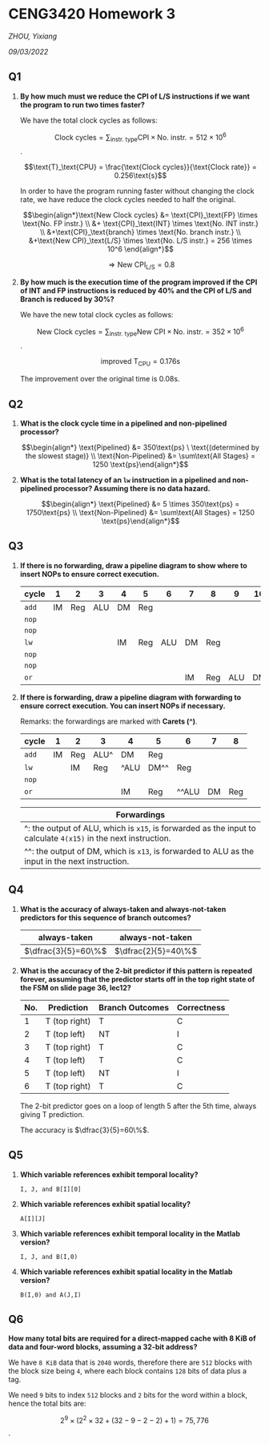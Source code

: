 # CENG3420 Homework 3

*ZHOU, Yixiang*

*09/03/2022*



## Q1

1. **By how much must we reduce the CPI of L/S instructions if we want the program to run two times faster?**

   We have the total clock cycles as follows:

   $$\text{Clock cycles} = \sum_{\text{instr. type}} \text{CPI} \times \text{No. instr.} = 512 \times 10^6$$.

   $$\text{T}_\text{CPU} = \frac{\text{Clock cycles}}{\text{Clock rate}} = 0.256\text{s}$$

   In order to have the program running faster without changing the clock rate, we have reduce the clock cycles needed to half the original.

   $$\begin{align*}\text{New Clock cycles} &= \text{CPI}_\text{FP} \times \text{No. FP instr.} \\ &+ \text{CPI}_\text{INT} \times \text{No. INT instr.} \\ &+\text{CPI}_\text{branch} \times \text{No. branch instr.} \\ &+\text{New CPI}_\text{L/S} \times \text{No. L/S instr.} = 256 \times 10^6 \end{align*}$$

   $$\Rightarrow \text{New CPI}_\text{L/S} = 0.8$$

2. **By how much is the execution time of the program improved if the CPI of INT and FP instructions is reduced by 40% and the CPI of L/S and Branch is reduced by 30%?**

   We have the new total clock cycles as follows:

   $$\text{New Clock cycles} = \sum_{\text{instr. type}} \text{New CPI} \times \text{No. instr.} = 352 \times 10^6$$.

   $$\text{improved T}_\text{CPU} = 0.176\text{s}$$

   The improvement over the original time is $0.08\text{s}$.

   

## Q2

1. **What is the clock cycle time in a pipelined and non-pipelined processor?**

   $$\begin{align*} \text{Pipelined} &= 350\text{ps} \ \text{(determined by the slowest stage)} \\ \text{Non-Pipelined} &= \sum\text{All Stages} = 1250 \text{ps}\end{align*}$$

2. **What is the total latency of an ``lw`` instruction in a pipelined and non-pipelined processor? Assuming there is no data hazard.**

   $$\begin{align*} \text{Pipelined} &= 5 \times 350\text{ps} = 1750\text{ps} \\ \text{Non-Pipelined} &= \sum\text{All Stages} = 1250 \text{ps}\end{align*}$$

   

## Q3

1. **If there is no forwarding, draw a pipeline diagram to show where to insert NOPs to ensure correct execution.**

   | cycle   | 1    | 2    | 3    | 4    | 5    | 6    | 7    | 8    | 9    | 10   | 11   |
   | ------- | ---- | ---- | ---- | ---- | ---- | ---- | ---- | ---- | ---- | ---- | ---- |
   | ``add`` | IM   | Reg  | ALU  | DM   | Reg  |      |      |      |      |      |      |
   | ``nop`` |      |      |      |      |      |      |      |      |      |      |      |
   | ``nop`` |      |      |      |      |      |      |      |      |      |      |      |
   | ``lw``  |      |      |      | IM   | Reg  | ALU  | DM   | Reg  |      |      |      |
   | ``nop`` |      |      |      |      |      |      |      |      |      |      |      |
   | ``nop`` |      |      |      |      |      |      |      |      |      |      |      |
   | ``or``  |      |      |      |      |      |      | IM   | Reg  | ALU  | DM   | Reg  |

   

2. **If there is forwarding, draw a pipeline diagram with forwarding to ensure correct execution. You can insert NOPs if necessary.**

   Remarks: the forwardings are marked with **Carets (^)**.

   | cycle   | 1    | 2    | 3    | 4    | 5    | 6     | 7    | 8    |
   | ------- | ---- | ---- | ---- | ---- | ---- | ----- | ---- | ---- |
   | ``add`` | IM   | Reg  | ALU^ | DM   | Reg  |       |      |      |
   | ``lw `` |      | IM   | Reg  | ^ALU | DM^^ | Reg   |      |      |
   | ``nop`` |      |      |      |      |      |       |      |      |
   | ``or `` |      |      |      | IM   | Reg  | ^^ALU | DM   | Reg  |

   | Forwardings                                                  |
   | ------------------------------------------------------------ |
   | ^: the output of ALU, which is ``x15``, is forwarded as the input to calculate ``4(x15)`` in the next instruction. |
   | ^^: the output of DM, which is ``x13``, is forwarded to ALU as the input in the next instruction. |



## Q4

1. **What is the accuracy of always-taken and always-not-taken predictors for this sequence of branch outcomes?**

   | always-taken        | always-not-taken    |
   | ------------------- | ------------------- |
   | $\dfrac{3}{5}=60\%$ | $\dfrac{2}{5}=40\%$ |

2. **What is the accuracy of the 2-bit predictor if this pattern is repeated forever, assuming that the predictor starts off in the top right state of the FSM on slide page 36, lec12?**

   | No.  | Prediction    | Branch Outcomes | Correctness |
   | ---- | ------------- | --------------- | ----------- |
   | 1    | T (top right) | T               | C           |
   | 2    | T (top left)  | NT              | I           |
   | 3    | T (top right) | T               | C           |
   | 4    | T (top left)  | T               | C           |
   | 5    | T (top left)  | NT              | I           |
   | 6    | T (top right) | T               | C           |

   The 2-bit predictor goes on a loop of length 5 after the 5th time, always giving T prediction.

   The accuracy is $\dfrac{3}{5}=60\%$.

   

## Q5

1. **Which variable references exhibit temporal locality?**

   ``I, J, and B[I][0]``

2. **Which variable references exhibit spatial locality?**

   ``A[I][J]``

3. **Which variable references exhibit temporal locality in the Matlab version?**

   ``I, J, and B(I,0)``

4. **Which variable references exhibit spatial locality in the Matlab version?**

   ``B(I,0) and A(J,I)``

   

## Q6

**How many total bits are required for a direct-mapped cache with 8 KiB of data and four-word blocks, assuming a 32-bit address?**

We have ``8 KiB`` data that is ``2048`` words, therefore there are ``512`` blocks with the block size being ``4``, where each block contains ``128`` bits of data plus a tag.

We need ``9`` bits to index ``512`` blocks and ``2`` bits for the word within a block, hence the total bits are:

$$2^9 \times (2^2 \times 32 + (32 - 9- 2 - 2) + 1) = 75,776$$.

